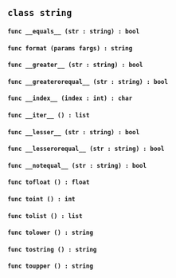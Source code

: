 ## ```class string```


#### ```func __equals__ (str : string) : bool```

#### ```func format (params fargs) : string```

#### ```func __greater__ (str : string) : bool```

#### ```func __greaterorequal__ (str : string) : bool```

#### ```func __index__ (index : int) : char```

#### ```func __iter__ () : list```

#### ```func __lesser__ (str : string) : bool```

#### ```func __lesserorequal__ (str : string) : bool```

#### ```func __notequal__ (str : string) : bool```

#### ```func tofloat () : float```

#### ```func toint () : int```

#### ```func tolist () : list```

#### ```func tolower () : string```

#### ```func tostring () : string```

#### ```func toupper () : string```

